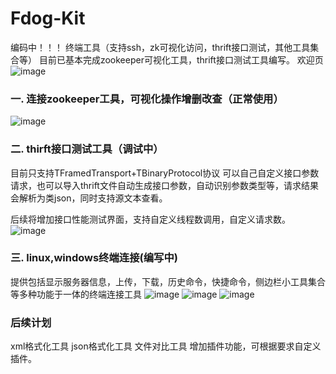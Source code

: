 # Fdog-Kit

编码中！！！ 终端工具（支持ssh，zk可视化访问，thrift接口测试，其他工具集合等）
目前已基本完成zookeeper可视化工具，thrift接口测试工具编写。
欢迎页
![image](https://github.com/HuaGouFdog/Fdog-Kit/assets/59921436/3b8caf69-f179-4c00-b46e-777bb6bb539c)



### 一. 连接zookeeper工具，可视化操作增删改查（正常使用）
![image](https://github.com/HuaGouFdog/Fdog-Kit/assets/59921436/91213c20-b6a0-411a-860a-c019fcdf4725)

### 二. thirft接口测试工具（调试中）
目前只支持TFramedTransport+TBinaryProtocol协议
可以自己自定义接口参数请求，也可以导入thrift文件自动生成接口参数，自动识别参数类型等，请求结果会解析为类json，同时支持源文本查看。

后续将增加接口性能测试界面，支持自定义线程数调用，自定义请求数。
![image](https://github.com/HuaGouFdog/Fdog-Kit/assets/59921436/238a6a45-27cb-4dcc-aaa6-efb9cf611af0)

### 三. linux,windows终端连接(编写中)
提供包括显示服务器信息，上传，下载，历史命令，快捷命令，侧边栏小工具集合等多种功能于一体的终端连接工具
![image](https://github.com/HuaGouFdog/Fdog-Kit/assets/59921436/4239bb33-e135-40df-b89e-acaef7ba8e33)
![image](https://github.com/HuaGouFdog/Fdog-Kit/assets/59921436/1ba89548-c2ff-4be8-9f42-82f10105ced6)
![image](https://github.com/HuaGouFdog/Fdog-Kit/assets/59921436/18312e30-ca06-480d-8bef-b6c2689d4ae7)

### 后续计划
xml格式化工具
json格式化工具
文件对比工具
增加插件功能，可根据要求自定义插件。
